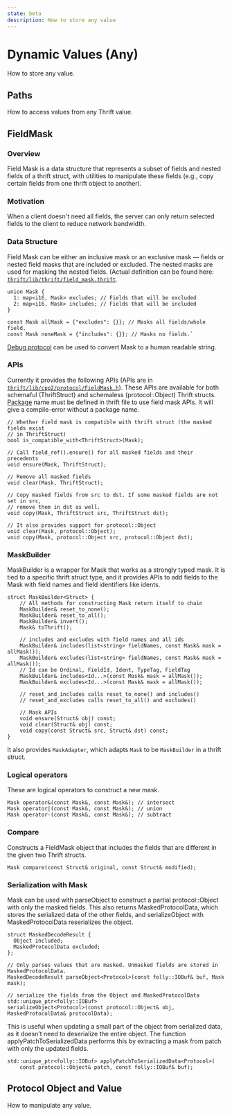 ```yaml
---
state: beta
description: How to store any value
---
```


# Dynamic Values (Any)

How to store any value.

## Paths

How to access values from any Thrift value.

## FieldMask

### Overview

Field Mask is a data structure that represents a subset of fields and nested fields of a thrift struct, with utilities to manipulate these fields (e.g., copy certain fields from one thrift object to another).

### Motivation
When a client doesn't need all fields, the server can only return selected fields to the client to reduce network bandwidth.

### Data Structure

Field Mask can be either an inclusive mask or an exclusive mask — fields or nested field masks that are included or excluded. The nested masks are used for masking the nested fields. (Actual definition can be found here: [`thrift/lib/thrift/field_mask.thrift`](https://github.com/facebook/fbthrift/blob/main/thrift/lib/thrift/field_mask.thrift).

```
union Mask {
  1: map<i16, Mask> excludes; // Fields that will be excluded
  2: map<i16, Mask> includes; // Fields that will be included
}

const Mask allMask = {"excludes": {}}; // Masks all fields/whole field.
const Mask noneMask = {"includes": {}}; // Masks no fields.`
```
[Debug protocol](../spec/protocol/data/#debug-protocol) can be used to convert Mask to a human readable string.

### APIs

Currently it provides the following APIs (APIs are in [`thrift/lib/cpp2/protocol/FieldMask.h`](https://github.com/facebook/fbthrift/blob/main/thrift/lib/cpp2/protocol/FieldMask.h)). These APIs are available for both schemaful (ThriftStruct) and schemaless (protocol::Object) Thrift structs.
[Package](../spec/definition/program/#packages) name must be defined in thrift file to use field mask APIs. It will give a compile-error without a package name.
```
// Whether field mask is compatible with thrift struct (the masked fields exist
// in ThriftStruct)
bool is_compatible_with<ThriftStruct>(Mask);

// Call field_ref().ensure() for all masked fields and their precedents
void ensure(Mask, ThriftStruct);

// Remove all masked fields
void clear(Mask, ThriftStruct);

// Copy masked fields from src to dst. If some masked fields are not set in src,
// remove them in dst as well.
void copy(Mask, ThriftStruct src, ThriftStruct dst);

// It also provides support for protocol::Object
void clear(Mask, protocol::Object);
void copy(Mask, protocol::Object src, protocol::Object dst);
```

### MaskBuilder

MaskBuilder is a wrapper for Mask that works as a strongly typed mask. It is tied to a specific thrift struct type, and it provides APIs to add fields to the Mask with field names and field identifiers like idents.

```
struct MaskBuilder<Struct> {
    // All methods for constructing Mask return itself to chain
    MaskBuilder& reset_to_none();
    MaskBuilder& reset_to_all();
    MaskBuilder& invert();
    Mask& toThrift();

    // includes and excludes with field names and all ids
    MaskBuilder& includes(list<string> fieldNames, const Mask& mask = allMask());
    MaskBuilder& excludes(list<string> fieldNames, const Mask& mask = allMask());
    // Id can be Ordinal, FieldId, Ident, TypeTag, FieldTag
    MaskBuilder& includes<Id...>(const Mask& mask = allMask());
    MaskBuilder& excludes<Id...>(const Mask& mask = allMask());

    // reset_and_includes calls reset_to_none() and includes()
    // reset_and_excludes calls reset_to_all() and excludes()

    // Mask APIs
    void ensure(Struct& obj) const;
    void clear(Struct& obj) const;
    void copy(const Struct& src, Struct& dst) const;
}
```

It also provides `MaskAdapter`, which adapts `Mask` to be `MaskBuilder` in a thrift struct.

### Logical operators

These are logical operators to construct a new mask.

```
Mask operator&(const Mask&, const Mask&); // intersect
Mask operator|(const Mask&, const Mask&); // union
Mask operator-(const Mask&, const Mask&); // subtract
```

### Compare

Constructs a FieldMask object that includes the fields that are different in the given two Thrift structs.

```
Mask compare(const Struct& original, const Struct& modified);
```

### Serialization with Mask
Mask can be used with parseObject to construct a partial protocol::Object with only the masked fields. This also returns MaskedProtocolData, which stores the serialized data of the other fields, and serializeObject with MaskedProtocolData reserializes the object.
```
struct MaskedDecodeResult {
  Object included;
  MaskedProtocolData excluded;
};

// Only parses values that are masked. Unmasked fields are stored in MaskedProtocolData.
MaskedDecodeResult parseObject<Protocol>(const folly::IOBuf& buf, Mask mask);

// serialize the fields from the Object and MaskedProtocolData
std::unique_ptr<folly::IOBuf>
serializeObject<Protocol>(const protocol::Object& obj, MaskedProtocolData& protocolData);
```
This is useful when updating a small part of the object from serialized data, as it doesn’t need to deserialize the entire object. The function applyPatchToSerializedData performs this by extracting a mask from patch with only the updated fields.
```
std::unique_ptr<folly::IOBuf> applyPatchToSerializedData<Protocol>(
    const protocol::Object& patch, const folly::IOBuf& buf);
```


## Protocol Object and Value

How to manipulate any value.
